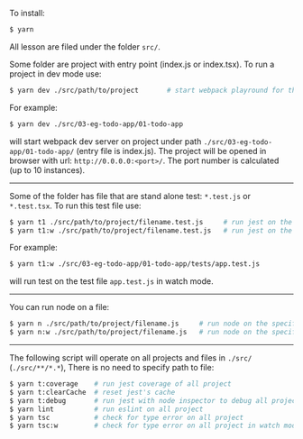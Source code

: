 
To install:

```bash
$ yarn
```

All lesson are filed under the folder `src/`.

Some folder are project with entry point (index.js or index.tsx). To run a project in dev mode use:

```bash
$ yarn dev ./src/path/to/project       # start webpack playround for the specified project
```

For example:

```bash
$ yarn dev ./src/03-eg-todo-app/01-todo-app
```

will start webpack dev server on project under path `./src/03-eg-todo-app/01-todo-app/` (entry file is index.js). The project will be opened in browser with url: `http://0.0.0.0:<port>/`.
The port number is calculated (up to 10 instances).

----

Some of the folder has file that are stand alone test: `*.test.js` or `*.test.tsx`. To run this test file use:

```bash
$ yarn t1 ./src/path/to/project/filename.test.js     # run jest on the specified file in path
$ yarn t1:w ./src/path/to/project/filename.test.js   # run jest on the specified file in path in watch mode
```

For example:
```bash
$ yarn t1:w ./src/03-eg-todo-app/01-todo-app/tests/app.test.js
```

will run test on the test file `app.test.js` in watch mode.

-----

You can run node on a file:

```bash
$ yarn n ./src/path/to/project/filename.js     # run node on the specified file in path
$ yarn n:w ./src/path/to/project/filename.js   # run node on the specified file in path in watch mode
```

-----

The following script will operate on all projects and files in `./src/` (`./src/**/*.*`), There is no need to specify path to file:

```bash
$ yarn t:coverage    # run jest coverage of all project
$ yarn t:clearCache  # reset jest's cache
$ yarn t:debug       # run jest with node inspector to debug all project (more details at: https://nodejs.org/en/docs/guides/debugging-getting-started/)
$ yarn lint          # run eslint on all project
$ yarn tsc           # check for type error on all project
$ yarn tsc:w         # check for type error on all project in watch mode
```



